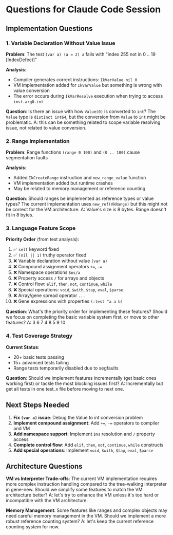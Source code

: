 # Questions for Claude Code Session

## Implementation Questions

### 1. Variable Declaration Without Value Issue

**Problem**: The test `(var a) (a = 2) a` fails with "index 255 not in 0 .. 19 [IndexDefect]"

**Analysis**: 
- Compiler generates correct instructions: `IkVarValue nil 0` 
- VM implementation added for `IkVarValue` but something is wrong with value conversion
- The error occurs during `IkVarResolve` execution when trying to access `inst.arg0.int`

**Question**: Is there an issue with how `Value(0)` is converted to `int`? The `Value` type is `distinct int64`, but the conversion from `Value` to `int` might be problematic.
A: this can be something related to scope variable resolving issue, not related to value conversion.

### 2. Range Implementation

**Problem**: Range functions `(range 0 100)` and `(0 .. 100)` cause segmentation faults

**Analysis**:
- Added `IkCreateRange` instruction and `new_range_value` function
- VM implementation added but runtime crashes
- May be related to memory management or reference counting

**Question**: Should ranges be implemented as reference types or value types? The current implementation uses `new_ref(VkRange)` but this might not be correct for the VM architecture.
A: Value's size is 8 bytes. Range doesn't fit in 8 bytes.

### 3. Language Feature Scope

**Priority Order** (from test analysis):
1. ✅ `self` keyword fixed  
2. ✅ `(nil || 1)` truthy operator fixed
3. ❌ Variable declaration without value `(var a)`
4. ❌ Compound assignment operators `+=`, `-=`
5. ❌ Namespace operations `$ns/a` 
6. ❌ Property access `/` for arrays and objects
7. ❌ Control flow: `elif`, `then`, `not`, `continue`, `while`
8. ❌ Special operations: `void`, `$with`, `$tap`, `eval`, `$parse`
9. ❌ Array/gene spread operator `...`
10. ❌ Gene expressions with properties `(:test ^a a b)`

**Question**: What's the priority order for implementing these features? Should we focus on completing the basic variable system first, or move to other features?
A: 3 6 7 4 8 5 9 10

### 4. Test Coverage Strategy

**Current Status**: 
- 20+ basic tests passing
- 15+ advanced tests failing  
- Range tests temporarily disabled due to segfaults

**Question**: Should we implement features incrementally (get basic ones working first) or tackle the most blocking issues first?
A: Incrementally but get all tests in one test_x file before moving to next one.

## Next Steps Needed

1. **Fix `(var a)` issue**: Debug the Value to int conversion problem
2. **Implement compound assignment**: Add `+=`, `-=` operators to compiler and VM
3. **Add namespace support**: Implement `$ns` resolution and `/` property access
4. **Complete control flow**: Add `elif`, `then`, `not`, `continue`, `while` constructs
5. **Add special operations**: Implement `void`, `$with`, `$tap`, `eval`, `$parse`

## Architecture Questions

**VM vs Interpreter Trade-offs**: The current VM implementation requires more complex instruction handling compared to the tree-walking interpreter in gene-new. Should we simplify some features to match the VM architecture better?
A: let's try to enhance the VM unless it's too hard or incompatible with the VM architecture.

**Memory Management**: Some features like ranges and complex objects may need careful memory management in the VM. Should we implement a more robust reference counting system?
A: let's keep the current reference counting system for now.
